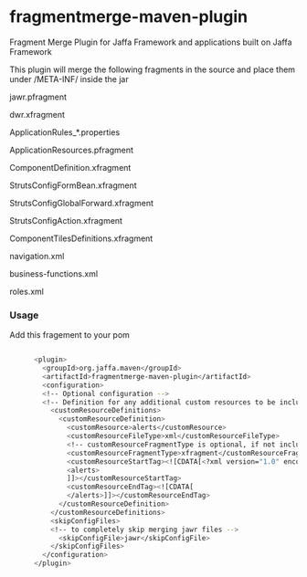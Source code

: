 # fragmentmerge-maven-plugin
Fragment Merge Plugin for Jaffa Framework and applications built on Jaffa Framework

This plugin will merge the following fragments in the source and place them under /META-INF/ inside the jar

jawr.pfragment

dwr.xfragment

ApplicationRules_*.properties

ApplicationResources.pfragment

ComponentDefinition.xfragment

StrutsConfigFormBean.xfragment

StrutsConfigGlobalForward.xfragment

StrutsConfigAction.xfragment

ComponentTilesDefinitions.xfragment

navigation.xml

business-functions.xml

roles.xml

### Usage 
Add this fragement to your pom

```sh

      <plugin>
        <groupId>org.jaffa.maven</groupId>
        <artifactId>fragmentmerge-maven-plugin</artifactId>
        <configuration>
        <!-- Optional configuration -->
        <!-- Definition for any additional custom resources to be included in fragment merge -->
          <customResourceDefinitions>        
            <customResourceDefinition>
              <customResource>alerts</customResource>
              <customResourceFileType>xml</customResourceFileType>
              <!-- customResourceFragmentType is optional, if not included the definition is considered a file under resource -->
              <customResourceFragmentType>xfragment</customResourceFragmentType>
              <customResourceStartTag><![CDATA[<?xml version="1.0" encoding="UTF-8"?>
              <alerts>
              ]]></customResourceStartTag>
              <customResourceEndTag><![CDATA[
              </alerts>]]></customResourceEndTag>
            </customResourceDefinition>
          </customResourceDefinitions>            
          <skipConfigFiles>
          <!-- to completely skip merging jawr files -->
            <skipConfigFile>jawr</skipConfigFile>
          </skipConfigFiles>
        </configuration>
      </plugin>
```


